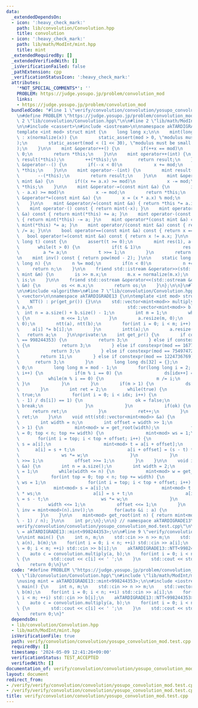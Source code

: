 ```yaml
---
data:
  _extendedDependsOn:
  - icon: ':heavy_check_mark:'
    path: lib/convolution/Convolution.hpp
    title: convolution
  - icon: ':heavy_check_mark:'
    path: lib/math/ModInt/mint.hpp
    title: mint
  _extendedRequiredBy: []
  _extendedVerifiedWith: []
  _isVerificationFailed: false
  _pathExtension: cpp
  _verificationStatusIcon: ':heavy_check_mark:'
  attributes:
    '*NOT_SPECIAL_COMMENTS*': ''
    PROBLEM: https://judge.yosupo.jp/problem/convolution_mod
    links:
    - https://judge.yosupo.jp/problem/convolution_mod
  bundledCode: "#line 1 \"verify/convolution/convolution/yosupo_convolution_mod.test.cpp\"\
    \n#define PROBLEM \"https://judge.yosupo.jp/problem/convolution_mod\"\n\n#line\
    \ 2 \"lib/convolution/Convolution.hpp\"\n\n#line 2 \"lib/math/ModInt/mint.hpp\"\
    \n\n#include <cassert>\n#include <iostream>\n\nnamespace akTARDIGRADE13 {\n\n\
    template <int mod> struct mint {\n    long long x;\n\n    mint(long long x = 0)\
    \ : x(normalize(x)) {\n        static_assert(mod > 0, \"modulus must be positive\"\
    );\n        static_assert(mod < (1 << 30), \"modulus must be small than 2*30\"\
    );\n    }\n\n    mint &operator++() {\n        if(++x == mod)\n            x =\
    \ 0;\n        return *this;\n    }\n\n    mint operator++(int) {\n        mint\
    \ result(*this);\n        ++(*this);\n        return result;\n    }\n\n    mint\
    \ &operator--() {\n        if(--x < 0)\n            x += mod;\n        return\
    \ *this;\n    }\n\n    mint operator--(int) {\n        mint result(*this);\n \
    \       --(*this);\n        return result;\n    }\n\n    mint &operator+=(const\
    \ mint &a) {\n        if((x += a.x) >= mod)\n            x -= mod;\n        return\
    \ *this;\n    }\n\n    mint &operator-=(const mint &a) {\n        if((x += mod\
    \ - a.x) >= mod)\n            x -= mod;\n        return *this;\n    }\n\n    mint\
    \ &operator*=(const mint &a) {\n        x = (x * a.x) % mod;\n        return *this;\n\
    \    }\n\n    mint &operator/=(const mint &a) { return *this *= a.inv(); }\n\n\
    \    mint operator-() const { return mint(-x); }\n    mint operator+(const mint\
    \ &a) const { return mint(*this) += a; }\n    mint operator-(const mint &a) const\
    \ { return mint(*this) -= a; }\n    mint operator*(const mint &a) const { return\
    \ mint(*this) *= a; }\n    mint operator/(const mint &a) const { return mint(*this)\
    \ /= a; }\n\n    bool operator==(const mint &a) const { return x == a.x; }\n \
    \   bool operator!=(const mint &a) const { return x != a.x; }\n\n    mint pow(long\
    \ long t) const {\n        assert(t >= 0);\n        mint res(1), a(*this);\n \
    \       while(t > 0) {\n            if(t & 1)\n                res *= a;\n   \
    \         a *= a;\n            t >>= 1;\n        }\n        return res;\n    }\n\
    \n    mint inv() const { return pow(mod - 2); }\n\n    static long long normalize(long\
    \ long n) {\n        n %= mod;\n        if(n < 0)\n            n += mod;\n   \
    \     return n;\n    }\n\n    friend std::istream &operator>>(std::istream &is,\
    \ mint &m) {\n        is >> m.x;\n        m.x = normalize(m.x);\n        return\
    \ is;\n    }\n\n    friend std::ostream &operator<<(std::ostream &os, const mint\
    \ &m) {\n        os << m.x;\n        return os;\n    }\n};\n\n}\n#line 4 \"lib/convolution/Convolution.hpp\"\
    \n\n#include <algorithm>\n#line 7 \"lib/convolution/Convolution.hpp\"\n#include\
    \ <vector>\n\nnamespace akTARDIGRADE13 {\n\ntemplate <int mod> struct NTT {\n\n\
    \    NTT() : pr(get_pr()) {}\n\n    std::vector<mint<mod>> multiply(std::vector<mint<mod>>\
    \ a,\n                                    std::vector<mint<mod>> b) {\n      \
    \  int n = a.size() + b.size() - 1;\n        int m = 1;\n        while(m < n)\
    \ {\n            m <<= 1;\n        }\n        a.resize(m, 0);\n        b.resize(m,\
    \ 0);\n        ntt(a), ntt(b);\n        for(int i = 0; i < m; i++) {\n       \
    \     a[i] *= b[i];\n        }\n        intt(a);\n        a.resize(n);\n     \
    \   return a;\n    }\n\nprivate:\n    int get_pr() {\n        if constexpr(mod\
    \ == 998244353) {\n            return 3;\n        } else if constexpr(mod == 469762049)\
    \ {\n            return 3;\n        } else if constexpr(mod == 167772161) {\n\
    \            return 3;\n        } else if constexpr(mod == 754974721) {\n    \
    \        return 11;\n        } else if constexpr(mod == 1224736769) {\n      \
    \      return 3;\n        }\n        long long ds[32] = {};\n        int idx =\
    \ 0;\n        long long m = mod - 1;\n        for(long long i = 2; i * i <= m;\
    \ i++) {\n            if(m % i == 0) {\n                ds[idx++] = i;\n     \
    \           while(m % i == 0) {\n                    m /= i;\n               \
    \ }\n            }\n        }\n        if(m > 1) {\n            ds[idx++] = m;\n\
    \        }\n        int ret = 2;\n        while(true) {\n            bool ok =\
    \ true;\n            for(int i = 0; i < idx; i++) {\n                if(mint<mod>(ret).pow((mod\
    \ - 1) / ds[i]) == 1) {\n                    ok = false;\n                   \
    \ break;\n                }\n            }\n            if(ok) {\n           \
    \     return ret;\n            }\n            ret++;\n        }\n        return\
    \ ret;\n    }\n\n    void ntt(std::vector<mint<mod>> &a) {\n        int n = a.size();\n\
    \        int width = n;\n        int offset = width >> 1;\n        while(width\
    \ > 1) {\n            mint<mod> w = get_root(width);\n            for(int top\
    \ = 0; top < n; top += width) {\n                mint<mod> ws = 1;\n         \
    \       for(int i = top; i < top + offset; i++) {\n                    mint<mod>\
    \ s = a[i];\n                    mint<mod> t = a[i + offset];\n              \
    \      a[i] = s + t;\n                    a[i + offset] = (s - t) * ws;\n    \
    \                ws *= w;\n                }\n            }\n            width\
    \ >>= 1;\n            offset >>= 1;\n        }\n    }\n\n    void intt(std::vector<mint<mod>>\
    \ &a) {\n        int n = a.size();\n        int width = 2;\n        int offset\
    \ = 1;\n        while(width <= n) {\n            mint<mod> w = get_root(width).inv();\n\
    \            for(int top = 0; top < n; top += width) {\n                mint<mod>\
    \ ws = 1;\n                for(int i = top; i < top + offset; i++) {\n       \
    \             mint<mod> s = a[i];\n                    mint<mod> t = a[i + offset]\
    \ * ws;\n                    a[i] = s + t;\n                    a[i + offset]\
    \ = s - t;\n                    ws *= w;\n                }\n            }\n \
    \           width <<= 1;\n            offset <<= 1;\n        }\n        mint<mod>\
    \ inv = mint<mod>(n).inv();\n        for(auto &i : a) {\n            i *= inv;\n\
    \        }\n    }\n\n    mint<mod> get_root(int n) { return mint<mod>(pr).pow((mod\
    \ - 1) / n); }\n\n    int pr;\n};\n\n} // namespace akTARDIGRADE13\n#line 5 \"\
    verify/convolution/convolution/yosupo_convolution_mod.test.cpp\"\n\nusing mint\
    \ = akTARDIGRADE13::mint<998244353>;\n\n#line 9 \"verify/convolution/convolution/yosupo_convolution_mod.test.cpp\"\
    \n\nint main() {\n    int n, m;\n    std::cin >> n >> m;\n    std::vector<mint>\
    \ a(n), b(m);\n    for(int i = 0; i < n; ++i) std::cin >> a[i];\n    for(int i\
    \ = 0; i < m; ++i) std::cin >> b[i];\n    akTARDIGRADE13::NTT<998244353> convolution;\n\
    \    auto c = convolution.multiply(a, b);\n    for(int i = 0; i < n + m - 1; ++i)\
    \ {\n        std::cout << c[i] << ' ';\n    }\n    std::cout << std::endl;\n\n\
    \    return 0;\n}\n"
  code: "#define PROBLEM \"https://judge.yosupo.jp/problem/convolution_mod\"\n\n#include\
    \ \"lib/convolution/Convolution.hpp\"\n#include \"lib/math/ModInt/mint.hpp\"\n\
    \nusing mint = akTARDIGRADE13::mint<998244353>;\n\n#include <iostream>\n\nint\
    \ main() {\n    int n, m;\n    std::cin >> n >> m;\n    std::vector<mint> a(n),\
    \ b(m);\n    for(int i = 0; i < n; ++i) std::cin >> a[i];\n    for(int i = 0;\
    \ i < m; ++i) std::cin >> b[i];\n    akTARDIGRADE13::NTT<998244353> convolution;\n\
    \    auto c = convolution.multiply(a, b);\n    for(int i = 0; i < n + m - 1; ++i)\
    \ {\n        std::cout << c[i] << ' ';\n    }\n    std::cout << std::endl;\n\n\
    \    return 0;\n}"
  dependsOn:
  - lib/convolution/Convolution.hpp
  - lib/math/ModInt/mint.hpp
  isVerificationFile: true
  path: verify/convolution/convolution/yosupo_convolution_mod.test.cpp
  requiredBy: []
  timestamp: '2024-05-09 12:41:26+09:00'
  verificationStatus: TEST_ACCEPTED
  verifiedWith: []
documentation_of: verify/convolution/convolution/yosupo_convolution_mod.test.cpp
layout: document
redirect_from:
- /verify/verify/convolution/convolution/yosupo_convolution_mod.test.cpp
- /verify/verify/convolution/convolution/yosupo_convolution_mod.test.cpp.html
title: verify/convolution/convolution/yosupo_convolution_mod.test.cpp
---
```

